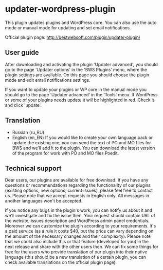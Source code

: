 updater-wordpress-plugin
========================

This plugin updates plugins and WordPress core. You can also use the auto mode or manual mode for updating and set email notifications.

Official plugin page: http://bestwebsoft.com/plugin/updater-plugin/


User guide
-----------------------------
After downloading and activating the plugin 'Updater advanced', you should go to the page 'Updater options' in the 'BWS Plugins' menu, where the plugin settings are available. On this page you should choose the plugin mode and edit email notifications settings.

If you want to update your plugins or WP core in the manual mode you should go to the page 'Updater advanced' in the 'Tools' menu. If WordPress or some of your plugins needs update it will be highlighted in red. Check it and click 'update'.


Translation
-----------------------------
* Russian (ru_RU)
* English (en_EN)
If you would like to create your own language pack or update the existing one, you can send the text of PO and MO files for BWS and we'll add it to the plugin. You can download the latest version of the program for work with PO and MO files Poedit.


Technical support
-----------------------------
Dear users, our plugins are available for free download. If you have any questions or recommendations regarding the functionality of our plugins (existing options, new options, current issues), please feel free to contact us. Please note that we accept requests in English only. All messages in another languages won't be accepted.

If you notice any bugs in the plugin's work, you can notify us about it and we'll investigate and fix the issue then. Your request should contain URL of the website, issues description and WordPress admin panel credentials. Moreover we can customize the plugin according to your requirements. It's a paid service (as a rule it costs $40, but the price can vary depending on the amount of the necessary changes and their complexity). Please note that we could also include this or that feature (developed for you) in the next release and share with the other users then. We can fix some things for free for the users who provide translation of our plugin into their native language (this should be a new translation of a certain plugin, you can check available translations on the official plugin page).
